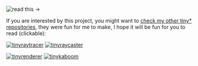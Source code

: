 ![read this ->](https://raw.githubusercontent.com/ssloy/tinyraycaster/master/doc/readthis.png?2)

If you are interested by this project, you might want to [check my other tiny* repositories](https://github.com/ssloy), they were fun for me to make, I hope it will be fun for you to read (clickable):

[![tinyraytracer](https://raw.githubusercontent.com/ssloy/tinyraycaster/master/doc/tinyraytracer.jpg)](https://github.com/ssloy/tinyraytracer/wiki)
[![tinyraycaster](https://raw.githubusercontent.com/ssloy/tinyraycaster/master/doc/tinyraycaster.jpg)](https://github.com/ssloy/tinyraycaster/wiki)

[![tinyrenderer](https://raw.githubusercontent.com/ssloy/tinyraycaster/master/doc/tinyrenderer.jpg)](https://github.com/ssloy/tinyrenderer/wiki/Lesson-0:-getting-started)
[![tinykaboom](https://raw.githubusercontent.com/ssloy/tinyraycaster/master/doc/tinykaboom.jpg)](https://github.com/ssloy/tinykaboom/wiki)
